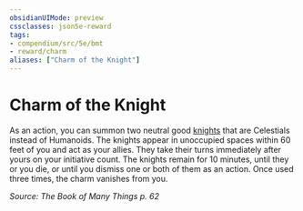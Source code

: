 ```yaml
---
obsidianUIMode: preview
cssclasses: json5e-reward
tags:
- compendium/src/5e/bmt
- reward/charm
aliases: ["Charm of the Knight"]
---
```

# Charm of the Knight

As an action, you can summon two neutral good [knights](5E2014官方资源/bestiary/humanoid/knight.md) that are Celestials instead of Humanoids. The knights appear in unoccupied spaces within 60 feet of you and act as your allies. They take their turns immediately after yours on your initiative count. The knights remain for 10 minutes, until they or you die, or until you dismiss one or both of them as an action. Once used three times, the charm vanishes from you.

*Source: The Book of Many Things p. 62*